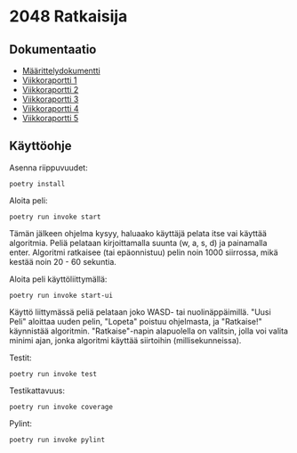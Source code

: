 # 2048 Ratkaisija

## Dokumentaatio
- [Määrittelydokumentti](https://github.com/skeltal2/tira-harjoitustyo/blob/main/Dokumentaatio/maarittelydokumentti.md)
- [Viikkoraportti 1](https://github.com/skeltal2/tira-harjoitustyo/blob/main/Dokumentaatio/viikkoraportti1.md)
- [Viikkoraportti 2](https://github.com/skeltal2/tira-harjoitustyo/blob/main/Dokumentaatio/viikkoraportti2.md)
- [Viikkoraportti 3](https://github.com/skeltal2/tira-harjoitustyo/blob/main/Dokumentaatio/viikkoraportti3.md)
- [Viikkoraportti 4](https://github.com/skeltal2/tira-harjoitustyo/blob/main/Dokumentaatio/viikkoraportti4.md)
- [Viikkoraportti 5](https://github.com/skeltal2/tira-harjoitustyo/blob/main/Dokumentaatio/viikkoraportti5.md)

## Käyttöohje
Asenna riippuvuudet:
```
poetry install
```
Aloita peli:
```
poetry run invoke start
```
Tämän jälkeen ohjelma kysyy, haluaako käyttäjä pelata itse vai käyttää algoritmia. Peliä pelataan kirjoittamalla suunta (w, a, s, d) ja painamalla enter. Algoritmi ratkaisee (tai epäonnistuu) pelin noin 1000 siirrossa, mikä kestää noin 20 - 60 sekuntia.

Aloita peli käyttöliittymällä:
```
poetry run invoke start-ui
```
Käyttö liittymässä peliä pelataan joko WASD- tai nuolinäppäimillä. "Uusi Peli" aloittaa uuden pelin, "Lopeta" poistuu ohjelmasta, ja "Ratkaise!" käynnistää algoritmin. "Ratkaise"-napin alapuolella on valitsin, jolla voi valita minimi ajan, jonka algoritmi käyttää siirtoihin (millisekunneissa).

Testit:
```
poetry run invoke test
```
Testikattavuus:
```
poetry run invoke coverage
```
Pylint:
```
poetry run invoke pylint
```
